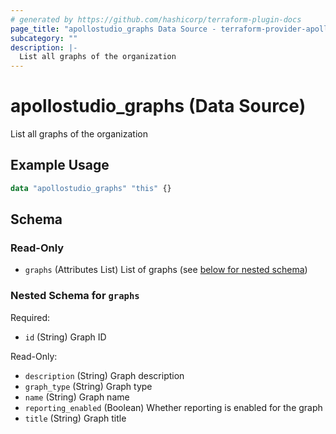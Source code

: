 ```yaml
---
# generated by https://github.com/hashicorp/terraform-plugin-docs
page_title: "apollostudio_graphs Data Source - terraform-provider-apollostudio"
subcategory: ""
description: |-
  List all graphs of the organization
---
```


# apollostudio_graphs (Data Source)

List all graphs of the organization

## Example Usage

```terraform
data "apollostudio_graphs" "this" {}
```

<!-- schema generated by tfplugindocs -->
## Schema

### Read-Only

- `graphs` (Attributes List) List of graphs (see [below for nested schema](#nestedatt--graphs))

<a id="nestedatt--graphs"></a>
### Nested Schema for `graphs`

Required:

- `id` (String) Graph ID

Read-Only:

- `description` (String) Graph description
- `graph_type` (String) Graph type
- `name` (String) Graph name
- `reporting_enabled` (Boolean) Whether reporting is enabled for the graph
- `title` (String) Graph title
